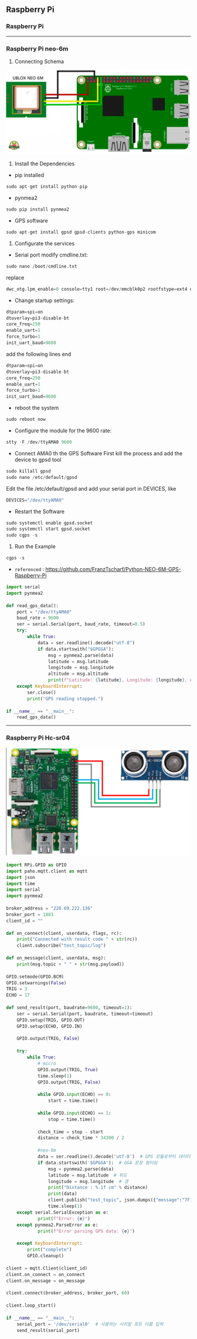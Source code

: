 ## Raspberry Pi

### Raspberry Pi

---

### Raspberry Pi neo-6m

1. Connecting Schema

![Alt text](image-1.png)

1. Install the Dependencies

- pip installed

```python
sudo apt-get install python-pip
```

- pynmea2

```python
sudo pip install pynmea2
```

- GPS software

```python
sudo apt-get install gpsd gpsd-clients python-gps minicom
```

1. Configurate the services

- Serial port modify cmdline.txt:

```python
sudo nano /boot/cmdline.txt
```

replace

```python
dwc_otg.lpm_enable=0 console=tty1 root=/dev/mmcblk0p2 rootfstype=ext4 elevator=deadline fsck.repair=yes rootwait quiet splash plymouth.ignore-serial-consoles
```

- Change startup settings:

```python
dtparam=spi=on
dtoverlay=pi3-disable-bt
core_freq=250
enable_uart=1
force_turbo=1
init_uart_baud=9600
```

add the following lines end

```python
dtparam=spi=on
dtoverlay=pi3-disable-bt
core_freq=250
enable_uart=1
force_turbo=1
init_uart_baud=9600
```

- reboot the system

```python
sudo reboot now
```

- Configure the module for the 9600 rate:

```python
stty -F /dev/ttyAMA0 9600
```

- Connect AMA0 th the GPS Software First kill the process and add the device to gpsd tool

```python
sudo killall gpsd
sudo nano /etc/default/gpsd
```

Edit the file /etc/default/gpsd and add your serial port in DEVICES, like

```python
DEVICES="/dev/ttyAMA0"
```

- Restart the Software

```python
sudo systemctl enable gpsd.socket
sudo systemctl start gpsd.socket
sudo cgps -s
```

1. Run the Example

```python
cgps -s
```

- ```referenced``` : https://github.com/FranzTscharf/Python-NEO-6M-GPS-Raspberry-Pi

```python
import serial
import pynmea2

def read_gps_data():
    port = "/dev/ttyAMA0"
    baud_rate = 9600
    ser = serial.Serial(port, baud_rate, timeout=0.5)
    try:
        while True:
            data = ser.readline().decode("utf-8")
            if data.startswith("$GPGGA"):
                msg = pynmea2.parse(data)
                latitude = msg.latitude
                longitude = msg.longitude
                altitude = msg.altitude
                print(f"Latitude: {latitude}, Longitude: {longitude}, Altitude: {altitude} meters")
    except KeyboardInterrupt:
        ser.close()
        print("GPS reading stopped.")

if __name__ == "__main__":
    read_gps_data()
```

---

### Raspberry Pi Hc-sr04

![Alt text](image-2.png)

```python
import RPi.GPIO as GPIO
import paho.mqtt.client as mqtt
import json
import time
import serial
import pynmea2

broker_address = "220.69.222.136"
broker_port = 1883
client_id = ""

def on_connect(client, userdata, flags, rc):
    print("Connected with result code " + str(rc))
    client.subscribe("test_topic/log")

def on_message(client, userdata, msg):
    print(msg.topic + " " + str(msg.payload))

GPIO.setmode(GPIO.BCM)
GPIO.setwarnings(False)
TRIG = 3
ECHO = 17

def send_result(port, baudrate=9600, timeout=1):
    ser = serial.Serial(port, baudrate, timeout=timeout)
    GPIO.setup(TRIG, GPIO.OUT)
    GPIO.setup(ECHO, GPIO.IN)

    GPIO.output(TRIG, False)

    try:
        while True:
            # micro
            GPIO.output(TRIG, True)
            time.sleep(1)
            GPIO.output(TRIG, False)

            while GPIO.input(ECHO) == 0:
                start = time.time()

            while GPIO.input(ECHO) == 1:
                stop = time.time()

            check_time = stop - start
            distance = check_time * 34300 / 2

            #neo-6m
            data = ser.readline().decode('utf-8')  # GPS 모듈로부터 데이터 읽기
            if data.startswith('$GPGGA'):  # GGA 문장 필터링
                msg = pynmea2.parse(data)
                latitude = msg.latitude  # 위도
                longitude = msg.longitude  # 경
                print("Distance : %.1f cm" % distance)
                print(data)
                client.publish("test_topic", json.dumps({"message":"7F10011001202023072113125700%.8f%.7f09500001%1.f007E"%(latitude,longitude,distance) }))
                time.sleep(1)
    except serial.SerialException as e:
            print(f"Error: {e}")
    except pynmea2.ParseError as e:
            print(f"Error parsing GPS data: {e}")

    except KeyboardInterrupt:
        print("complete")
        GPIO.cleanup()

client = mqtt.Client(client_id)
client.on_connect = on_connect
client.on_message = on_message

client.connect(broker_address, broker_port, 60)

client.loop_start()

if __name__ == "__main__":
    serial_port = '/dev/serial0'  # 사용하는 시리얼 포트 이름 입력
    send_result(serial_port)
```
